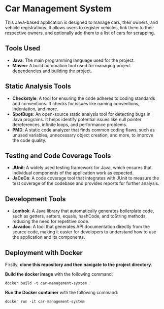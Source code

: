 # Car Management System

This Java-based application is designed to manage cars, their owners, and vehicle registrations. It allows users to register vehicles, link them to their respective owners, and optionally add them to a list of cars for scrapping.

## Tools Used
- **Java**: The main programming language used for the project. 
- **Maven**: A build automation tool used for managing project dependencies and building the project.

## Static Analysis Tools
- **Checkstyle**: A tool for ensuring the code adheres to coding standards and conventions. It checks for issues like naming conventions, indentation, and more. 
- **SpotBugs**: An open-source static analysis tool for detecting bugs in Java programs. It helps identify potential issues like null pointer dereferences, infinite loops, and performance problems. 
- **PMD**: A static code analyzer that finds common coding flaws, such as unused variables, unnecessary object creation, and more, to improve the code quality.

## Testing and Code Coverage Tools
- **JUnit**: A widely used testing framework for Java, which ensures that individual components of the application work as expected. 
- **JaCoCo**: A code coverage tool that integrates with JUnit to measure the test coverage of the codebase and provides reports for further analysis.

## Development Tools
- **Lombok**: A Java library that automatically generates boilerplate code, such as getters, setters, equals, hashCode, and toString methods, reducing the need for repetitive code. 
- **Javadoc**: A tool that generates API documentation directly from the source code, making it easier for developers to understand how to use the application and its components.

## Deployment with Docker

Firstly, **clone this repository and then navigate to the project directory**.

**Build the docker image** with the following command:

    docker build -t car-management-system .

**Run the Docker container** with the following command:

    docker run -it car-management-system
